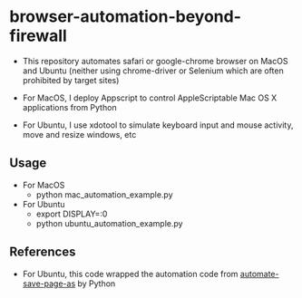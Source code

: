 # browser-automation-beyond-firewall
- This repository automates safari or google-chrome browser on MacOS and Ubuntu (neither using chrome-driver or Selenium which are often prohibited by target sites)

- For MacOS, I deploy Appscript to control AppleScriptable Mac OS X applications from Python
- For Ubuntu, I use xdotool to simulate keyboard input and mouse activity, move and resize windows, etc

## Usage
- For MacOS
    - python mac_automation_example.py
- For Ubuntu
    - export DISPLAY=:0
    - python ubuntu_automation_example.py

## References
- For Ubuntu, this code wrapped the automation code from [automate-save-page-as](https://github.com/abiyani/automate-save-page-as) by Python